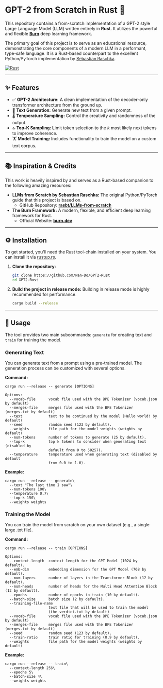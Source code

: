 # GPT-2 from Scratch in Rust 🦀

This repository contains a from-scratch implementation of a GPT-2 style Large Language Model (LLM) written entirely in **Rust**. It utilizes the powerful and flexible [**Burn**](https://burn.dev/) deep learning framework.

The primary goal of this project is to serve as an educational resource, demonstrating the core components of a modern LLM in a performant, type-safe language. It is a Rust-based counterpart to the excellent Python/PyTorch implementation by [Sebastian Raschka](https://sebastianraschka.com/).

[![Rust](https://img.shields.io/badge/rust-1.88.0-orange.svg)](https://www.rust-lang.org/)

***

## ✨ Features

* ✅ **GPT-2 Architecture:** A clean implementation of the decoder-only transformer architecture from the ground up.
* 🧠 **Text Generation:** Generate new text from a given prompt.
* 🌡️ **Temperature Sampling:** Control the creativity and randomness of the output.
* 🔝 **Top-K Sampling:** Limit token selection to the *k* most likely next tokens to improve coherence.
* 🏋️ **Model Training:** Includes functionality to train the model on a custom text corpus.

***

## 📚 Inspiration & Credits

This work is heavily inspired by and serves as a Rust-based companion to the following amazing resources:

* **LLMs from Scratch by Sebastian Raschka:** The original Python/PyTorch guide that this project is based on.
    * GitHub Repository: [**rasbt/LLMs-from-scratch**](https://github.com/rasbt/LLMs-from-scratch)
* **The Burn Framework:** A modern, flexible, and efficient deep learning framework for Rust.
    * Official Website: [**burn.dev**](https://burn.dev/)

***

## ⚙️ Installation

To get started, you'll need the Rust tool-chain installed on your system. You can install it via [rustup.rs](https://rustup.rs/).

1.  **Clone the repository:**
    ```sh
    git clone https://github.com/Nan-Do/GPT2-Rust
    cd GPT2-Rust
    ```

2.  **Build the project in release mode:**
    Building in release mode is highly recommended for performance.
    ```sh
    cargo build --release
    ```

***

## 🚀 Usage

The tool provides two main subcommands: `generate` for creating text and `train` for training the model.

### Generating Text

You can generate text from a prompt using a pre-trained model. The generation process can be customized with several options.

**Command:**

```
cargo run --release -- generate [OPTIONS]

Options:
  --vocab-file      vocab file used with the BPE Tokenizer (vocab.json by default)
  --merges-file     merges file used with the BPE Tokenizer (merges.txt by default)
  --text            text to be continued by the model (Hello world! by default)
  --seed            random seed (123 by default).
  --weights         file path for the model weights (weights by default)
  --num-tokens      number of tokens to generate (25 by default).
  --top-k           top k tokens to consider when generating text (disabled by
                    default from 0 to 50257).
  --temperature     temperature used when generating text (disabled by default
                    from 0.0 to 1.0).
```

**Example:**
```
cargo run --release -- generate\
  --text "The last time I saw"\
  --num-tokens 100\
  --temperature 0.7\
  --top-k 150\
  --weights weights
```


### Training the Model

You can train the model from scratch on your own dataset (e.g., a single large .txt file).

**Command:**

```
cargo run --release -- train [OPTIONS]

Options:
  --context-length  context length for the GPT Model (1024 by default).
  --emb-dim         embedding dimension for the GPT Model (768 by default).
  --num-layers      number of layers in the Transformer Block (12 by default).
  --num-heads       number of heads for the Multi Head Attention Block (12 by default).
  --epochs          number of epochs to train (10 by default).
  --batch-size      batch size (2 by default).
  --training-file-name
                    text file that will be used to train the model
                    (the-verdict.txt by default)
  --vocab-file      vocab file used with the BPE Tokenizer (vocab.json by default)
  --merges-file     merges file used with the BPE Tokenizer (merges.txt by default)
  --seed            random seed (123 by default).
  --train-ratio     train ratio for training (0.9 by default).
  --weights         file path for the model weights (weights by default)
```


**Example:**
```
cargo run --release -- train\
  --context-length 256\
  --epochs 5\
  --batch-size 4\
  --weights weights
```

